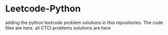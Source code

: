 # Leetcode-Python
adding the python leetcode problem solutions in this repositories. 
The code files are here.
all CTCI problems solutions are here

























































































































































































































































































































































































































































































































































































































































































































































































































































































































































































































































































































































































































































































































